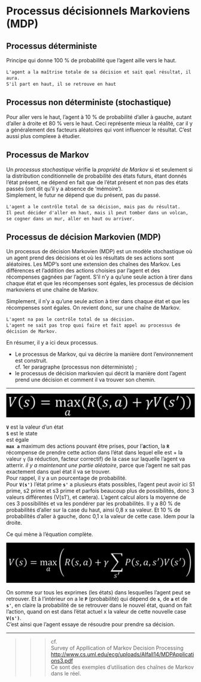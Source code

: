 # **Processus décisionnels Markoviens (MDP)**

## **Processus déterministe**

Principe qui donne 100 % de probabilité que l’agent aille vers le haut.

```
L'agent a la maîtrise totale de sa décision et sait quel résultat, il aura.  
S'il part en haut, il se retrouve en haut
```

## **Processus non déterministe (stochastique)**

Pour aller vers le haut, l’agent à 10 % de probabilité d’aller à gauche, autant d’aller à droite et 80 % vers le haut. Ceci représente mieux la réalité, car il y a généralement des facteurs aléatoires qui vont influencer le résultat. C’est aussi plus complexe à étudier.

## **Processus de Markov**

Un _processus stochastique_ vérifie la _propriété de Markov_ si et seulement si la distribution conditionnelle de probabilité des états futurs, étant donnés l’état présent, ne dépend en fait que de l’état présent et non pas des états passés (ont dit qu’il y a absence de ‘mémoire’).  
Simplement, le futur ne dépend que du présent, pas du passé.

```
L'agent a le contrôle total de sa décision, mais pas du résultat.  
Il peut décider d'aller en haut, mais il peut tomber dans un volcan, se cogner dans un mur, aller en haut ou arriver.
```

## **Processus de décision Markovien (MDP)**

Un processus de décision Markovien (MDP) est un modèle stochastique où un agent prend des décisions et où les résultats de ses actions sont aléatoires. Les MDP’s sont une extension des chaînes des Markov. Les différences et l’addition des actions choisies par l’agent et des récompenses gagnées par l’agent. S’il n’y a qu’une seule action à tirer dans chaque état et que les récompenses sont égales, les processus de décision markoviens et une chaîne de Markov.

Simplement, il n’y a qu’une seule action à tirer dans chaque état et que les récompenses sont égales. On revient donc, sur une chaîne de Markov.  

```
L'agent na pas le contrôle total de sa décision.  
L'agent ne sait pas trop quoi faire et fait appel au processus de décision de Markov.
```
En résumer, il y a ici deux processus.
* Le processus de Markov, qui va décrire la manière dont l’environnement est construit.  
cf. 1er paragraphe (processus non déterministe) ;
* le processus de décision markovien qui décrit la manière dont l’agent prend une décision et comment il va trouver son chemin.

___
<div align="center">
    <img src="../../assets/images/4doc/BellmanEquation.png" alt="Équation de Bellman" title="Équation de Bellman">
</div>

**`V`** est la valeur d’un état  
**`S`** est le state  
est égale  
**`max a`** maximum des actions pouvant être prises, pour l’**a**ction, la
**`R`** récompense de prendre cette action dans l’état dans lequel elle est + la valeur `γ` (la réduction, facteur correctif) de la case sur laquelle l’agent va atterrir.
_il y a maintenant une partie aléatoire_, parce que l’agent ne sait pas exactement dans quel état il va se trouver.  
Pour rappel, il y a un pourcentage de probabilité.  
Pour **`V(s')`** l’état prime **`s'`** a plusieurs états possibles, l’agent peut avoir ici S1 prime, s2 prime et s3 prime et parfois beaucoup plus de possibilités, donc 3 valeurs différentes (V(s1’), et cætera). 
L’agent calcul alors la moyenne de ces 3 possibilités et va les pondérer par les probabilités. Il y a 80 % de probabilités d’aller sur la case du haut, ainsi 0,8 x sa valeur. Et 10 % de probabilités d’aller à gauche, donc 0,1 x la valeur de cette case. Idem pour la droite.  

Ce qui mène à l’équation complète.

<div align="center">
    <img src="../../assets/images/4doc/BellmanCompleteEquation.png" alt="Équation de Bellman" title="Équation de Bellman">
</div>

On somme sur tous les exprimes (les états) dans lesquelles l’agent peut se retrouver. Et à l’intérieur on a le **`P`** (probabilité) qui dépend de **`s`**, de **`a`** et de **`s'`**, en claire la probabilité de se retrouver dans le nouvel état, quand on fait l’action, quand on est dans l’état actuel x la valeur de cette nouvelle case **`V(s')`**.  
C’est ainsi que l’agent essaye de résoudre pour prendre sa décision.  

___
>>> cf.  
Survey of Appllication of Markov Decision Processing  
http://www.cs.uml.edu/ecg/uploads/AIfall14/MDPApplications3.pdf  
Ce sont des exemples d’utilisation des chaînes de Markov dans le réel.
